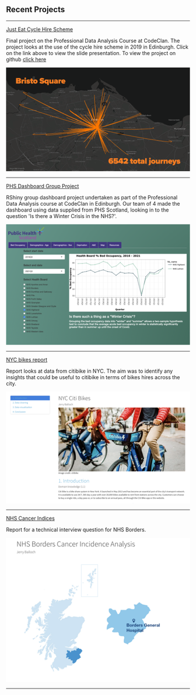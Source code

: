 ## Recent Projects

---

[Just Eat Cycle Hire Scheme](/pdf/just_eat_bikes.pdf)
<p>
Final project on the Professional Data Analysis Course at CodeClan. The project looks at the use of the cycle hire scheme in 2019 in Edinburgh. Click on the link above to view the slide presentation. To view the project on github <a href="https://github.com/jb74cc/final_project">click here</a>
</p>
<a href="https://github.com/jb74cc/final_project"><img src="images/4.png?raw=true"/></a>

---

[PHS Dashboard Group Project](https://jb74cc.shinyapps.io/rshiny_dashboard_project/)
<p>
RShiny group dashboard project undertaken as part of the Professional Data Analysis course
  at CodeClan in Edinburgh. Our team of 4 made the dashboard using data supplied from PHS Scotland,
  looking in to the question 'Is there a Winter Crisis in the NHS?'.
</p>
<a href="https://jb74cc.shinyapps.io/rshiny_dashboard_project/"><img src="images/phs.png?raw=true"/></a>

---

[NYC bikes report](/html/nyc_bikes.html)
<p>
Report looks at data from citibike in NYC.
  The aim was to identify any insights that could be useful to
  citibike in terms of bikes hires across the city.
</p>
<a href="html/nyc_bikes.html"><img src="images/nyc.png?raw=true"/></a>

---

[NHS Cancer Indices](/html/borders_cancer.html)
<p>
Report for a technical interview question for NHS Borders.
</p>
<a href="html/borders_cancer.html"><img src="images/borders.png?raw=true"/></a>

---
